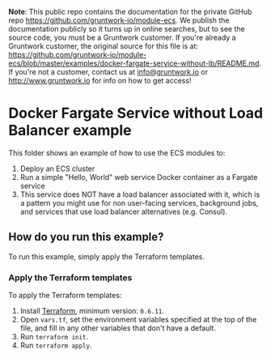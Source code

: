 **Note**: This public repo contains the documentation for the private GitHub repo <https://github.com/gruntwork-io/module-ecs>.
We publish the documentation publicly so it turns up in online searches, but to see the source code, you must be a Gruntwork customer.
If you're already a Gruntwork customer, the original source for this file is at: <https://github.com/gruntwork-io/module-ecs/blob/master/examples/docker-fargate-service-without-lb/README.md>.
If you're not a customer, contact us at <info@gruntwork.io> or <http://www.gruntwork.io> for info on how to get access!

# Docker Fargate Service without Load Balancer example

This folder shows an example of how to use the ECS modules to:

1. Deploy an ECS cluster
1. Run a simple "Hello, World" web service Docker container as a Fargate service
1. This service does NOT have a load balancer associated with it, which is a pattern you might use for non user-facing services, background jobs, and services that use load balancer alternatives (e.g. Consul).

## How do you run this example?

To run this example, simply apply the Terraform templates.

### Apply the Terraform templates

To apply the Terraform templates:

1. Install [Terraform](https://www.terraform.io/), minimum version: `0.6.11`.
1. Open `vars.tf`, set the environment variables specified at the top of the file, and fill in any other variables that don't have a default.
1. Run `terraform init`.
1. Run `terraform apply`.
